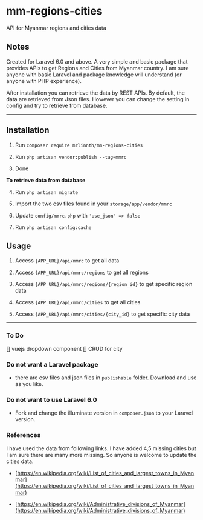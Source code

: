 # mm-regions-cities

API for Myanmar regions and cities data

## Notes

Created for Laravel 6.0 and above. A very simple and basic package that provides APIs to get Regions and Cities from Myanmar country. I am sure anyone with basic Laravel and package knowledge will understand (or anyone with PHP experience).

After installation you can retrieve the data by REST APIs. By default, the data are retrieved from Json files. However you can change the setting in config and try to retrieve from database.

---

## Installation

1. Run `composer require mrlinnth/mm-regions-cities`

2. Run `php artisan vendor:publish --tag=mmrc`

3. Done

**To retrieve data from database**

4. Run `php artisan migrate`

5. Import the two csv files found in your `storage/app/vendor/mmrc`

6. Update `config/mmrc.php` with `'use_json' => false`

7. Run `php artisan config:cache`

## Usage

1. Access `{APP_URL}/api/mmrc` to get all data

2. Access `{APP_URL}/api/mmrc/regions` to get all regions

3. Access `{APP_URL}/api/mmrc/regions/{region_id}` to get specific region data

4. Access `{APP_URL}/api/mmrc/cities` to get all cities

5. Access `{APP_URL}/api/mmrc/cities/{city_id}` to get specific city data

---

### To Do

[] vuejs dropdown component
[] CRUD for city

### Do not want a Laravel package

- there are csv files and json files in `publishable` folder. Download and use as you like.

### Do not want to use Laravel 6.0

- Fork and change the illuminate version in `composer.json` to your Laravel version.

### References

I have used the data from following links. I have added 4,5 missing cities but I am sure there are many more missing. So anyone is welcome to update the cities data.

- [https://en.wikipedia.org/wiki/List_of_cities_and_largest_towns_in_Myanmar](https://en.wikipedia.org/wiki/List_of_cities_and_largest_towns_in_Myanmar)

- [https://en.wikipedia.org/wiki/Administrative_divisions_of_Myanmar](https://en.wikipedia.org/wiki/Administrative_divisions_of_Myanmar)
